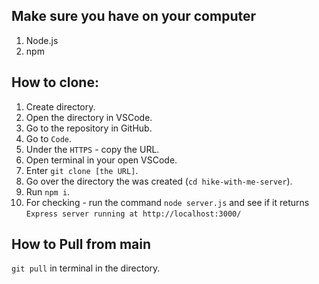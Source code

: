## Make sure you have on your computer
1. Node.js
2. npm

## How to clone:
1. Create directory.
2. Open the directory in VSCode.
3. Go to the repository in GitHub.
4. Go to `Code`.
5. Under the `HTTPS` - copy the URL.
6. Open terminal in your open VSCode.
7. Enter `git clone [the URL]`.
8. Go over the directory the was created (`cd hike-with-me-server`).
9. Run `npm i`.
10. For checking - run the command `node server.js` and see if it returns `Express server running at http://localhost:3000/`


## How to Pull from main
`git pull` in terminal in the directory.
